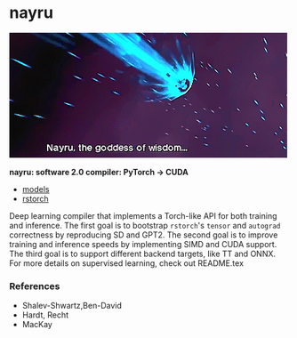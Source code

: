 # nayru
![](./nayru.gif)

**nayru: software 2.0 compiler: PyTorch -> CUDA**

- [models](./models/README)
- [rstorch](./rstorch/README)

Deep learning compiler that implements a Torch-like API for both training and
inference. The first goal is to bootstrap `rstorch`'s `tensor` and `autograd`
correctness by reproducing SD and GPT2. The second goal is to improve training
and inference speeds by implementing SIMD and CUDA support. The third goal is
to support different backend targets, like TT and ONNX. For more details on
supervised learning, check out README.tex

### References
- Shalev-Shwartz,Ben-David
- Hardt, Recht
- MacKay